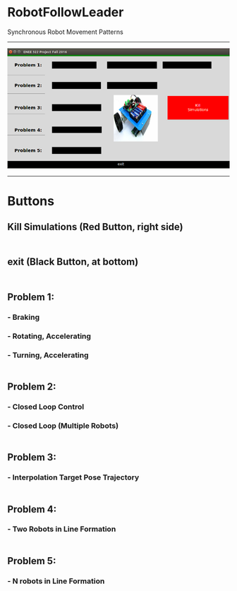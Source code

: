 # RobotFollowLeader
Synchronous Robot Movement Patterns
___________________________________________

![All-text](gui.png "Robotic Simulation App")
___________________________________________
# Buttons <br />

## Kill Simulations (Red Button, right side) <br /> <br />

## exit (Black Button, at bottom) <br /> <br />

## Problem 1: <br /> 

### - Braking <br />
### - Rotating, Accelerating <br />
### - Turning, Accelerating <br /> <br />

## Problem 2: <br />

### - Closed Loop Control <br />
### - Closed Loop (Multiple Robots) <br /> <br />

## Problem 3: <br />

### - Interpolation Target Pose Trajectory <br /> <br />

## Problem 4: <br />

### - Two Robots in Line Formation <br /> <br />

## Problem 5: <br />

### - N robots in Line Formation <br />


